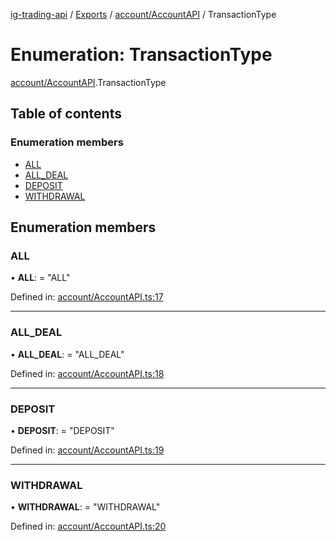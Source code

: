 [ig-trading-api](../README.md) / [Exports](../modules.md) / [account/AccountAPI](../modules/account_accountapi.md) / TransactionType

# Enumeration: TransactionType

[account/AccountAPI](../modules/account_accountapi.md).TransactionType

## Table of contents

### Enumeration members

- [ALL](account_accountapi.transactiontype.md#all)
- [ALL_DEAL](account_accountapi.transactiontype.md#all_deal)
- [DEPOSIT](account_accountapi.transactiontype.md#deposit)
- [WITHDRAWAL](account_accountapi.transactiontype.md#withdrawal)

## Enumeration members

### ALL

• **ALL**: = "ALL"

Defined in: [account/AccountAPI.ts:17](https://github.com/bennycode/ig-trading-api/blob/192094d/src/account/AccountAPI.ts#L17)

---

### ALL_DEAL

• **ALL_DEAL**: = "ALL_DEAL"

Defined in: [account/AccountAPI.ts:18](https://github.com/bennycode/ig-trading-api/blob/192094d/src/account/AccountAPI.ts#L18)

---

### DEPOSIT

• **DEPOSIT**: = "DEPOSIT"

Defined in: [account/AccountAPI.ts:19](https://github.com/bennycode/ig-trading-api/blob/192094d/src/account/AccountAPI.ts#L19)

---

### WITHDRAWAL

• **WITHDRAWAL**: = "WITHDRAWAL"

Defined in: [account/AccountAPI.ts:20](https://github.com/bennycode/ig-trading-api/blob/192094d/src/account/AccountAPI.ts#L20)
